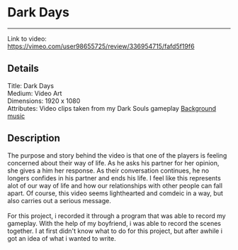 # Dark Days

-----

Link to video: https://vimeo.com/user98655725/review/336954715/fafd5f19f6

## Details

Title: Dark Days<br>
Medium: Video Art<br>
Dimensions: 1920 x 1080<br>
Attributes:
Video clips taken from my Dark Souls gameplay
[Background music](https://www.youtube.com/watch?v=LlHq3PjobbU)

## Description

The purpose and story behind the video is that one of the players is feeling concerned about their way of life. As he asks his partner for her opinion, she gives a him her response. As their conversation continues, he no longers confides in his partner and ends his life. I feel like this represents alot of our way of life and how our relationships with other people can fall apart. Of course, this video seems lighthearted and comdeic in a way, but also carries out a serious message.<br>
<br>
For this project, i recorded it through a program that was able to record my gameplay. With the help of my boyfriend, i was able to record the scenes together. I at first didn't know what to do for this project, but after awhile i got an idea of what i wanted to write.
